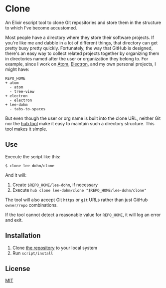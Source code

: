 # Clone

An Elixir escript tool to clone Git repositories and store them in the structure to which I've become accustomed.

Most people have a directory where they store their software projects. If you're like me and dabble in a lot of different things, that directory can get pretty busy pretty quickly. Fortunately, the way that GitHub is designed, there's an easy way to collect related projects together by organizing them in directories named after the user or organization they belong to. For example, since I work on [Atom](https://atom.io), [Electron](https://electron.atom.io), and my own personal projects, I might have:

```
REPO_HOME
+ atom
  - atom
  - tree-view
+ electron
  - electron
+ lee-dohm
  - tabs-to-spaces
```

But even though the user or org name is built into the clone URL, neither Git nor the [hub tool](https://hub.github.com) make it easy to maintain such a directory structure. This tool makes it simple.

## Use

Execute the script like this:

```shell
$ clone lee-dohm/clone
```

And it will:

1. Create `$REPO_HOME/lee-dohm`, if necessary
1. Execute `hub clone lee-dohm/clone "$REPO_HOME/lee-dohm/clone"`

The tool will also accept Git `https` or `git` URLs rather than just GitHub `owner/repo` combinations.

If the tool cannot detect a reasonable value for `REPO_HOME`, it will log an error and exit.

## Installation

1. Clone [the repository](https://github.com/lee-dohm/clone) to your local system
1. Run `script/install`

## License

[MIT](LICENSE.md)
